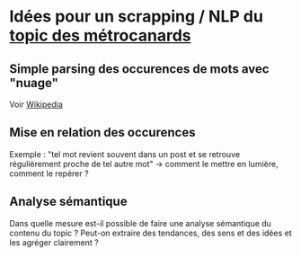 # Idées pour un scrapping / NLP du [topic des métrocanards](http://forum.canardpc.com/threads/116608-M%C3%A9trocanards-VI-Sapes-soins-rasage)

## Simple parsing des occurences de mots avec "nuage"

Voir [Wikipedia](https://en.wikipedia.org/wiki/Tag_cloud)

## Mise en relation des occurences

Exemple : "tel mot revient souvent dans un post et se retrouve régulièrement proche de tel autre mot" -> comment le mettre en lumière, comment le repérer ?

## Analyse sémantique

Dans quelle mesure est-il possible de faire une analyse sémantique du contenu du topic ? Peut-on extraire des tendances, des sens et des idées et les agréger clairement ?
